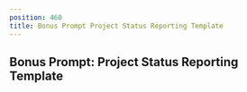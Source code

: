 ```yaml
---
position: 460
title: Bonus Prompt Project Status Reporting Template
---
```


## Bonus Prompt: Project Status Reporting Template
